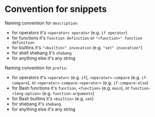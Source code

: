 # Convention for snippets

Naming convention for `description`:

- for operators it's `<operator> operator` (e.g. `if operator`)
- for functions it's `function definition` or `"<function>" function definition`
- for builtins it's `"<builtin>" invocation` (e.g. `"set" invocation"`)
- for shell shebang it's `shebang`
- for anything else it's any string

Naming convention for `prefix`:

- for operators it's `<operator>` (e.g. `if`), `<operator>-compare` (e.g. `if-compare`), or `<operator>-compare-<operator>` (e.g. `if-compare-else`)
- for Bash functions it's `function`, `<function>` (e.g. `main`), or `function-<long-option>` (e.g. `function-arguments`)
- for Bash builtins it's `<builtin>` (e.g. `set`)
- for shebang it's `shebang`
- for anything else it's any string
